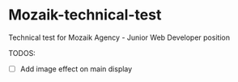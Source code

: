 # Mozaik-technical-test
Technical test for Mozaik Agency - Junior Web Developer position

TODOS:

- [ ] Add image effect on main display